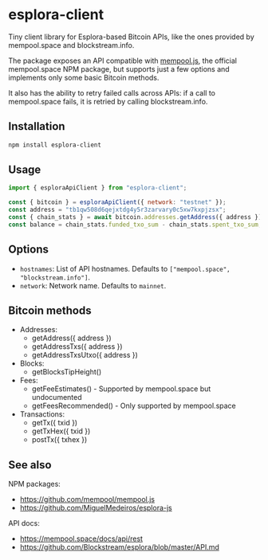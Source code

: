 # esplora-client

Tiny client library for Esplora-based Bitcoin APIs, like the ones provided by mempool.space and blockstream.info.

The package exposes an API compatible with [mempool.js](https://github.com/mempool/mempool.js), the official mempool.space NPM package, but supports just a few options and implements only some basic Bitcoin methods.

It also has the ability to retry failed calls across APIs: if a call to mempool.space fails, it is retried by calling blockstream.info.

## Installation

```sh
npm install esplora-client
```

## Usage

```js
import { esploraApiClient } from "esplora-client";

const { bitcoin } = esploraApiClient({ network: "testnet" });
const address = "tb1qw508d6qejxtdg4y5r3zarvary0c5xw7kxpjzsx";
const { chain_stats } = await bitcoin.addresses.getAddress({ address });
const balance = chain_stats.funded_txo_sum - chain_stats.spent_txo_sum;
```

## Options

- `hostnames`: List of API hostnames. Defaults to `["mempool.space", "blockstream.info"]`.
- `network`: Network name. Defaults to `mainnet`.

## Bitcoin methods

- Addresses:
  - getAddress({ address })
  - getAddressTxs({ address })
  - getAddressTxsUtxo({ address })
- Blocks:
  - getBlocksTipHeight()
- Fees:
  - getFeeEstimates() - Supported by mempool.space but undocumented
  - getFeesRecommended() - Only supported by mempool.space
- Transactions:
  - getTx({ txid })
  - getTxHex({ txid })
  - postTx({ txhex })

## See also

NPM packages:

- https://github.com/mempool/mempool.js
- https://github.com/MiguelMedeiros/esplora-js

API docs:

- https://mempool.space/docs/api/rest
- https://github.com/Blockstream/esplora/blob/master/API.md
